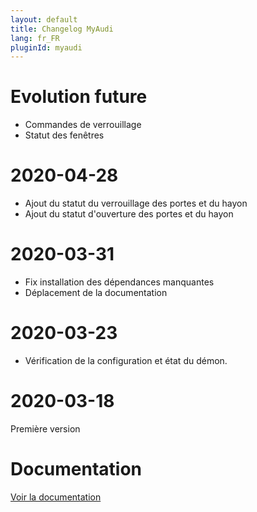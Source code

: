 ```yaml
---
layout: default
title: Changelog MyAudi
lang: fr_FR
pluginId: myaudi
---
```


# Evolution future

- Commandes de verrouillage
- Statut des fenêtres

# 2020-04-28

- Ajout du statut du verrouillage des portes et du hayon
- Ajout du statut d'ouverture des portes et du hayon

# 2020-03-31

- Fix installation des dépendances manquantes
- Déplacement de la documentation

# 2020-03-23

- Vérification de la configuration et état du démon.

# 2020-03-18

Première version

# Documentation

[Voir la documentation]({{site.baseurl}}/{{page.pluginId}}/{{page.lang}})
